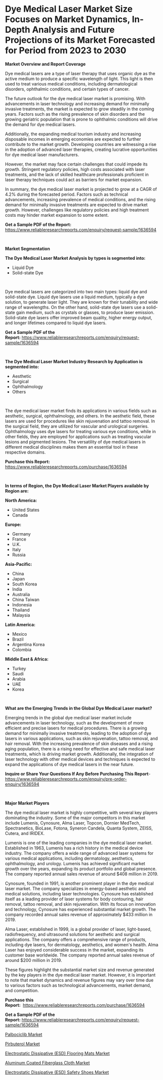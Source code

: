 <p><h1>Dye Medical Laser Market Size Focuses on Market Dynamics, In-Depth Analysis and Future Projections of its Market Forecasted for Period from 2023 to 2030</h1></p><p><strong>Market Overview and Report Coverage</strong></p>
<p><p>Dye medical lasers are a type of laser therapy that uses organic dye as the active medium to produce a specific wavelength of light. This light is then used to treat various medical conditions, including dermatological disorders, ophthalmic conditions, and certain types of cancer.</p><p>The future outlook for the dye medical laser market is promising. With advancements in laser technology and increasing demand for minimally invasive treatments, the market is expected to grow steadily in the coming years. Factors such as the rising prevalence of skin disorders and the growing geriatric population that is prone to ophthalmic conditions will drive the demand for dye medical lasers.</p><p>Additionally, the expanding medical tourism industry and increasing disposable incomes in emerging economies are expected to further contribute to the market growth. Developing countries are witnessing a rise in the adoption of advanced laser therapies, creating lucrative opportunities for dye medical laser manufacturers.</p><p>However, the market may face certain challenges that could impede its growth. Stringent regulatory policies, high costs associated with laser treatments, and the lack of skilled healthcare professionals proficient in laser therapy techniques could act as barriers for market expansion.</p><p>In summary, the dye medical laser market is projected to grow at a CAGR of 4.2% during the forecasted period. Factors such as technical advancements, increasing prevalence of medical conditions, and the rising demand for minimally invasive treatments are expected to drive market growth. However, challenges like regulatory policies and high treatment costs may hinder market expansion to some extent.</p></p>
<p><strong>Get a Sample PDF of the Report:</strong> <a href="https://www.reliableresearchreports.com/enquiry/request-sample/1636594">https://www.reliableresearchreports.com/enquiry/request-sample/1636594</a></p>
<p>&nbsp;</p>
<p><strong>Market Segmentation</strong></p>
<p><strong>The Dye Medical Laser Market Analysis by types is segmented into:</strong></p>
<p><ul><li>Liquid Dye</li><li>Solid-state Dye</li></ul></p>
<p>&nbsp;</p>
<p><p>Dye medical lasers are categorized into two main types: liquid dye and solid-state dye. Liquid dye lasers use a liquid medium, typically a dye solution, to generate laser light. They are known for their tunability and wide range of wavelengths. On the other hand, solid-state dye lasers use a solid-state gain medium, such as crystals or glasses, to produce laser emission. Solid-state dye lasers offer improved beam quality, higher energy output, and longer lifetimes compared to liquid dye lasers.</p></p>
<p><strong>Get a Sample PDF of the Report:</strong>&nbsp;<a href="https://www.reliableresearchreports.com/enquiry/request-sample/1636594">https://www.reliableresearchreports.com/enquiry/request-sample/1636594</a></p>
<p>&nbsp;</p>
<p><strong>The Dye Medical Laser Market Industry Research by Application is segmented into:</strong></p>
<p><ul><li>Aesthetic</li><li>Surgical</li><li>Ophthalmology</li><li>Others</li></ul></p>
<p>&nbsp;</p>
<p><p>The dye medical laser market finds its applications in various fields such as aesthetic, surgical, ophthalmology, and others. In the aesthetic field, these lasers are used for procedures like skin rejuvenation and tattoo removal. In the surgical field, they are utilized for vascular and urological surgeries. Ophthalmology uses dye lasers for treating various eye conditions, while in other fields, they are employed for applications such as treating vascular lesions and pigmented lesions. The versatility of dye medical lasers in different medical disciplines makes them an essential tool in these respective domains.</p></p>
<p><strong>Purchase this Report:</strong>&nbsp; <a href="https://www.reliableresearchreports.com/purchase/1636594">https://www.reliableresearchreports.com/purchase/1636594</a></p>
<p>&nbsp;</p>
<p><strong>In terms of Region, the Dye Medical Laser Market Players available by Region are:</strong></p>
<p>
    <p> <strong> North America: </strong>
        <ul>
            <li>United States</li>
            <li>Canada</li>
        </ul>
        </p> 
    <p> <strong> Europe: </strong>
        <ul>
            <li>Germany</li>
            <li>France</li>
            <li>U.K.</li>
            <li>Italy</li>
            <li>Russia</li>
        </ul>
        </p> 
    <p> <strong> Asia-Pacific: </strong>
        <ul>
            <li>China</li>
            <li>Japan</li>
            <li>South Korea</li>
            <li>India</li>
            <li>Australia</li>
            <li>China Taiwan</li>
            <li>Indonesia</li>
            <li>Thailand</li>
            <li>Malaysia</li>
        </ul>
        </p> 
    <p> <strong> Latin America: </strong>
        <ul>
            <li>Mexico</li>
            <li>Brazil</li>
            <li>Argentina Korea</li>
            <li>Colombia</li>
        </ul>
        </p> 
    <p> <strong> Middle East & Africa: </strong>
        <ul>
            <li>Turkey</li>
            <li>Saudi</li>
            <li>Arabia</li>
            <li>UAE</li>
            <li>Korea</li>
        </ul>
    </p>
    </p>
<p>&nbsp;</p>
<p><strong>What are the Emerging Trends in the Global Dye Medical Laser market?</strong></p>
<p><p>Emerging trends in the global dye medical laser market include advancements in laser technology, such as the development of more efficient and precise lasers for medical procedures. There is a growing demand for minimally invasive treatments, leading to the adoption of dye lasers in various applications, such as skin rejuvenation, tattoo removal, and hair removal. With the increasing prevalence of skin diseases and a rising aging population, there is a rising need for effective and safe medical laser treatments, which is driving market growth. Additionally, the integration of laser technology with other medical devices and techniques is expected to expand the applications of dye medical lasers in the near future.</p></p>
<p><strong>Inquire or Share Your Questions If Any Before Purchasing This Report</strong>- <a href="https://www.reliableresearchreports.com/enquiry/pre-order-enquiry/1636594">https://www.reliableresearchreports.com/enquiry/pre-order-enquiry/1636594</a></p>
<p>&nbsp;</p>
<p><strong>Major Market Players</strong></p>
<p><p>The dye medical laser market is highly competitive, with several key players dominating the industry. Some of the major competitors in this market include Lumenis, Cynosure, Alma Laser, Topcon, Dornier MedTech, Spectranetics, BioLase, Fotona, Syneron Candela, Quanta System, ZEISS, Cutera, and IRIDEX.</p><p>Lumenis is one of the leading companies in the dye medical laser market. Established in 1963, Lumenis has a rich history in the medical device industry. The company offers a wide range of advanced laser systems for various medical applications, including dermatology, aesthetics, ophthalmology, and urology. Lumenis has achieved significant market growth over the years, expanding its product portfolio and global presence. The company reported annual sales revenue of around $408 million in 2019.</p><p>Cynosure, founded in 1991, is another prominent player in the dye medical laser market. The company specializes in energy-based aesthetic and medical solutions, including laser technologies. Cynosure has established itself as a leading provider of laser systems for body contouring, hair removal, tattoo removal, and skin rejuvenation. With its focus on innovation and technology, Cynosure has experienced substantial market growth. The company recorded annual sales revenue of approximately $433 million in 2019.</p><p>Alma Laser, established in 1999, is a global provider of laser, light-based, radiofrequency, and ultrasound solutions for aesthetic and surgical applications. The company offers a comprehensive range of products, including dye lasers, for dermatology, aesthetics, and women's health. Alma Laser has enjoyed considerable success in the market, expanding its customer base worldwide. The company reported annual sales revenue of around $200 million in 2019.</p><p>These figures highlight the substantial market size and revenue generated by the key players in the dye medical laser market. However, it is important to note that market dynamics and revenue figures may vary over time due to various factors such as technological advancements, market demand, and competition.</p></p>
<p><strong>Purchase this Report:</strong>&nbsp;&nbsp;<a href="https://www.reliableresearchreports.com/purchase/1636594">https://www.reliableresearchreports.com/purchase/1636594</a></p>
<p></p>
<p><strong>Get a Sample PDF of the Report:</strong>&nbsp;<a href="https://www.reliableresearchreports.com/enquiry/request-sample/1636594">https://www.reliableresearchreports.com/enquiry/request-sample/1636594</a></p>
<p><p><a href="https://medium.com/@favor.case.flash/palbociclib-market-insight-market-trends-growth-forecasted-from-2023-to-2030-568a27234aec">Palbociclib Market</a></p><p><a href="https://medium.com/@half.skull.am/pirbuterol-market-report-reveals-the-latest-trends-and-growth-opportunities-of-this-market-323bfc6269c6">Pirbuterol Market</a></p><p><a href="https://www.linkedin.com/pulse/decoding-electrostatic-dissipative-esd-flooring-mats-market-pndbe/">Electrostatic Dissipative (ESD) Flooring Mats Market</a></p><p><a href="https://www.linkedin.com/pulse/aluminum-coated-fiberglass-cloth-market-research-report-p6nwe/">Aluminum Coated Fiberglass Cloth Market</a></p><p><a href="https://www.linkedin.com/pulse/electrostatic-dissipative-esd-safety-shoes-market-challenges-qtdte/">Electrostatic Dissipative (ESD) Safety Shoes Market</a></p></p>